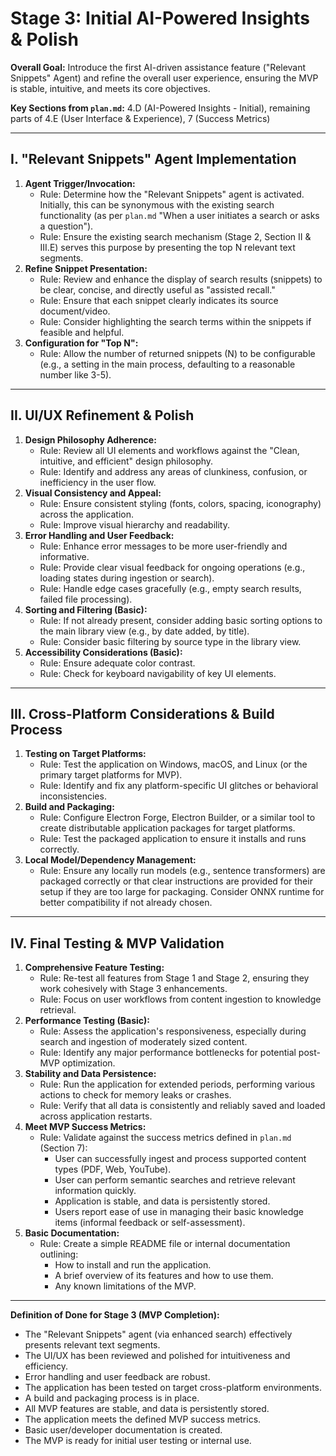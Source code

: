 # Stage 3: Initial AI-Powered Insights & Polish

**Overall Goal:** Introduce the first AI-driven assistance feature ("Relevant Snippets" Agent) and refine the overall user experience, ensuring the MVP is stable, intuitive, and meets its core objectives.

**Key Sections from `plan.md`:** 4.D (AI-Powered Insights - Initial), remaining parts of 4.E (User Interface & Experience), 7 (Success Metrics)

---

## I. "Relevant Snippets" Agent Implementation

1.  **Agent Trigger/Invocation:**
    *   Rule: Determine how the "Relevant Snippets" agent is activated. Initially, this can be synonymous with the existing search functionality (as per `plan.md` "When a user initiates a search or asks a question").
    *   Rule: Ensure the existing search mechanism (Stage 2, Section II & III.E) serves this purpose by presenting the top N relevant text segments.
2.  **Refine Snippet Presentation:**
    *   Rule: Review and enhance the display of search results (snippets) to be clear, concise, and directly useful as "assisted recall."
    *   Rule: Ensure that each snippet clearly indicates its source document/video.
    *   Rule: Consider highlighting the search terms within the snippets if feasible and helpful.
3.  **Configuration for "Top N":**
    *   Rule: Allow the number of returned snippets (N) to be configurable (e.g., a setting in the main process, defaulting to a reasonable number like 3-5).

---

## II. UI/UX Refinement & Polish

1.  **Design Philosophy Adherence:**
    *   Rule: Review all UI elements and workflows against the "Clean, intuitive, and efficient" design philosophy.
    *   Rule: Identify and address any areas of clunkiness, confusion, or inefficiency in the user flow.
2.  **Visual Consistency and Appeal:**
    *   Rule: Ensure consistent styling (fonts, colors, spacing, iconography) across the application.
    *   Rule: Improve visual hierarchy and readability.
3.  **Error Handling and User Feedback:**
    *   Rule: Enhance error messages to be more user-friendly and informative.
    *   Rule: Provide clear visual feedback for ongoing operations (e.g., loading states during ingestion or search).
    *   Rule: Handle edge cases gracefully (e.g., empty search results, failed file processing).
4.  **Sorting and Filtering (Basic):**
    *   Rule: If not already present, consider adding basic sorting options to the main library view (e.g., by date added, by title).
    *   Rule: Consider basic filtering by source type in the library view.
5.  **Accessibility Considerations (Basic):**
    *   Rule: Ensure adequate color contrast.
    *   Rule: Check for keyboard navigability of key UI elements.

---

## III. Cross-Platform Considerations & Build Process

1.  **Testing on Target Platforms:**
    *   Rule: Test the application on Windows, macOS, and Linux (or the primary target platforms for MVP).
    *   Rule: Identify and fix any platform-specific UI glitches or behavioral inconsistencies.
2.  **Build and Packaging:**
    *   Rule: Configure Electron Forge, Electron Builder, or a similar tool to create distributable application packages for target platforms.
    *   Rule: Test the packaged application to ensure it installs and runs correctly.
3.  **Local Model/Dependency Management:**
    *   Rule: Ensure any locally run models (e.g., sentence transformers) are packaged correctly or that clear instructions are provided for their setup if they are too large for packaging. Consider ONNX runtime for better compatibility if not already chosen.

---

## IV. Final Testing & MVP Validation

1.  **Comprehensive Feature Testing:**
    *   Rule: Re-test all features from Stage 1 and Stage 2, ensuring they work cohesively with Stage 3 enhancements.
    *   Rule: Focus on user workflows from content ingestion to knowledge retrieval.
2.  **Performance Testing (Basic):**
    *   Rule: Assess the application's responsiveness, especially during search and ingestion of moderately sized content.
    *   Rule: Identify any major performance bottlenecks for potential post-MVP optimization.
3.  **Stability and Data Persistence:**
    *   Rule: Run the application for extended periods, performing various actions to check for memory leaks or crashes.
    *   Rule: Verify that all data is consistently and reliably saved and loaded across application restarts.
4.  **Meet MVP Success Metrics:**
    *   Rule: Validate against the success metrics defined in `plan.md` (Section 7):
        *   User can successfully ingest and process supported content types (PDF, Web, YouTube).
        *   User can perform semantic searches and retrieve relevant information quickly.
        *   Application is stable, and data is persistently stored.
        *   Users report ease of use in managing their basic knowledge items (informal feedback or self-assessment).
5.  **Basic Documentation:**
    *   Rule: Create a simple README file or internal documentation outlining:
        *   How to install and run the application.
        *   A brief overview of its features and how to use them.
        *   Any known limitations of the MVP.

---

**Definition of Done for Stage 3 (MVP Completion):**
*   The "Relevant Snippets" agent (via enhanced search) effectively presents relevant text segments.
*   The UI/UX has been reviewed and polished for intuitiveness and efficiency.
*   Error handling and user feedback are robust.
*   The application has been tested on target cross-platform environments.
*   A build and packaging process is in place.
*   All MVP features are stable, and data is persistently stored.
*   The application meets the defined MVP success metrics.
*   Basic user/developer documentation is created.
*   The MVP is ready for initial user testing or internal use. 